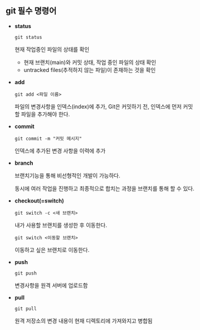 ## git 필수 명령어

- **status**
    
    `git status` 
    
    현재 작업중인 파일의 상태를 확인
    
    - 현재 브랜치(main)와 커밋 상태, 작업 중인 파일의 상태 확인
    - untracked files(추적하지 않는 파일)이 존재하는 것을 확인
- **add**
    
    `git add <파일 이름>`
    
    파일의 변경사항을 인덱스(index)에 추가, Git은 커밋하기 전, 인덱스에 먼저 커밋할 파일을 추가해야 한다.
    
- **commit**
    
    `git commit -m "커밋 메시지"`
    
    인덱스에 추가된 변경 사항을 이력에 추가
    
- **branch**
    
    브랜치기능을 통해 비선형적인 개발이 가능하다.
    
    동시에 여러 작업을 진행하고 최종적으로 합치는 과정을 브랜치를 통해 할 수 있다.
    
- **checkout(=switch)**
    
    `git switch -c <새 브랜치>`
    
    내가 사용할 브랜치를 생성한 후 이동한다.
    
    `git switch <이동할 브랜치>`
    
    이동하고 싶은 브랜치로 이동한다.
    
- **push**
    
    `git push`
    
    변경사항을 원격 서버에 업로드함
    
- **pull**
    
    `git pull`
    
    원격 저장소의 변경 내용이 현재 디렉토리에 가져와지고 병합됨